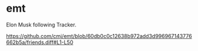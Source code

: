 # emt
Elon Musk following Tracker.

https://github.com/cmj/emt/blob/60db0c0c12638b972add3d996967143776662b5a/friends.diff#L1-L50
